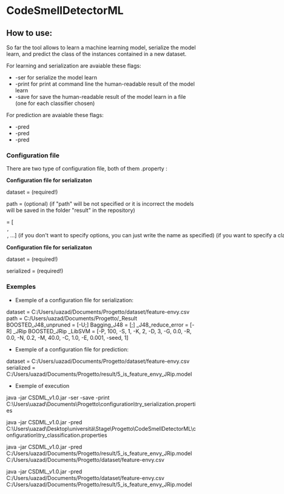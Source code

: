 # CodeSmellDetectorML

How to use: 
-----------

So far the tool allows to learn a machine learning model, serialize the model learn, 
and predict the class of the instances contained in a new dataset.

For learning and serialization are avaiable these flags:
  * -ser <configuration file> for serialize the model learn
  * -print <configuration file> for print at command line the human-readable result of the model learn
  * -save <configuration file> for save the human-readable result of the model learn in a file (one for each classifier chosen)
 
For prediction are avaiable these flags:
  * -pred <configuration file> 
  * -pred <path of the serialized model> <path of the dataset> 
  * -pred <path of the dataset> <path of the serialized model>
  
 
 ### Configuration file
 
 There are two type of configuration file, both of them .property :
 
  **Configuration file for serializaton**
  
  dataset = <path of the dataset> (required!)
  
  path = <path where the serialized model will be saved> (optional)
  (if "path" will be not specified or it is incorrect the models will be saved in the folder "result" in the repository)
  
  <name of the ensemble method>_<name of the classifier>_<everything you want> = [<option>, <option>, ...]
  (if you don't want to specify options, you can just write the name as specified)
  (if you want to specify a classifier without an ensemble method you must put the "_" before the name of the classifier!)
  
  **Configuration file for serializaton**
  
  dataset = <path dataset that contain the instances that have to be predict> (required!)
  
  serialized = <path of the serialized file> (required!)
  
  ### Exemples
  
  * Exemple of a configuration file for serialization:
  
  dataset = C:/Users/uazad/Documents/Progetto/dataset/feature-envy.csv
  path = C:/Users/uazad/Documents/Progetto/_Result
  BOOSTED_J48_unpruned = [-U;]
  Bagging_J48 = [;]
  _J48_reduce_error = [-R]
  _JRip 
  BOOSTED_JRip
  _LibSVM = [-P, 100, -S, 1, -K, 2, -D, 3, -G, 0.0, -R, 0.0, -N, 0.2, -M, 40.0, -C, 1.0, -E, 0.001, -seed, 1]
  
  * Exemple of a configuration file for prediction:
  
  dataset = C:/Users/uazad/Documents/Progetto/dataset/feature-envy.csv
  serialized = C:/Users/uazad/Documents/Progetto/result/5_is_feature_envy_JRip.model
  
  * Exemple of execution
  
  java -jar CSDML_v1.0.jar -ser -save -print C:\Users\uazad\Documents\Progetto\configuration\try_serialization.properties
  
  java -jar CSDML_v1.0.jar -pred C:\Users\uazad\Desktop\università\Stage\Progetto\CodeSmellDetectorML\configuration\try_classification.properties
  
  java -jar CSDML_v1.0.jar -pred C:/Users/uazad/Documents/Progetto/result/5_is_feature_envy_JRip.model C:/Users/uazad/Documents/Progetto/dataset/feature-envy.csv
  
  java -jar CSDML_v1.0.jar -pred C:/Users/uazad/Documents/Progetto/dataset/feature-envy.csv C:/Users/uazad/Documents/Progetto/result/5_is_feature_envy_JRip.model

